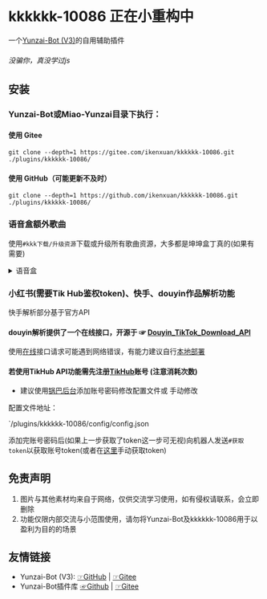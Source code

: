 # kkkkkk-10086 正在小重构中
一个[Yunzai-Bot (V3)](https://github.com/yoimiya-kokomi/Miao-Yunzai)的自用辅助插件
###### 没骗你，真没学过js
## 安装
### Yunzai-Bot或Miao-Yunzai目录下执行：
#### 使用 Gitee
```
git clone --depth=1 https://gitee.com/ikenxuan/kkkkkk-10086.git ./plugins/kkkkkk-10086/
```
#### 使用 GitHub（可能更新不及时）
```
git clone --depth=1 https://github.com/ikenxuan/kkkkkk-10086.git ./plugins/kkkkkk-10086/
```
### 语音盒额外歌曲
使用`#kkk下载/升级资源`下载或升级所有歌曲资源，大多都是坤坤盒丁真的(如果有需要)
<details>
  <summary>语音盒</summary>

鸡音盒

丁真盒

鸡汤盒

耀阳盒

神鹰盒
</details>

### 小红书(需要Tik Hub鉴权token)、快手、douyin作品解析功能
快手解析部分基于官方API

#### douyin解析提供了一个在线接口，开源于 ☞ [Douyin_TikTok_Download_API](https://github.com/Evil0ctal/Douyin_TikTok_Download_API)

使用[在线](https://api.douyin.wtf/docs#/Douyin/get_douyin_video_data_douyin_video_data__get)接口请求可能遇到网络错误，有能力建议自行[本地部署](https://github.com/Evil0ctal/Douyin_TikTok_Download_API#%E9%83%A8%E7%BD%B2%E6%96%B9%E5%BC%8F%E4%B8%80-linux)
#### 若使用TikHub API功能需先注册[TikHub](https://api.tikhub.io/#/Authorization/register_user_users_register__post)账号 (注意消耗次数)
* 建议使用[锅巴后台](https://gitee.com/guoba-yunzai/guoba-plugin)添加账号密码修改配置文件或 手动修改

配置文件地址：

`/plugins/kkkkkk-10086/config/config.json

添加完账号密码后(如果上一步获取了token这一步可无视)向机器人发送`#获取token`以获取账号token(或者在[这里](https://api.tikhub.io/#/Authorization/login_for_access_token_user_login_post)手动获取token)

## 免责声明

1. 图片与其他素材均来自于网络，仅供交流学习使用，如有侵权请联系，会立即删除
2. 功能仅限内部交流与小范围使用，请勿将Yunzai-Bot及kkkkkk-10086用于以盈利为目的的场景

## 友情链接
* Yunzai-Bot (V3): [☞GitHub](https://github.com/yoimiya-kokomi/Miao-Yunzai) | [☞Gitee](https://gitee.com/yoimiya-kokomi/Miao-Yunzai)
* Yunzai-Bot插件库 [☞Github](https://github.com/yhArcadia/Yunzai-Bot-plugins-index) | [☞Gitee](https://gitee.com/yhArcadia/Yunzai-Bot-plugins-index)
